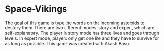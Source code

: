 # Space-Vikings
The goal of this game is type the words on the incoming asteroids to destory them. There are two different modes: story and expert, which
are self-explanatory. The player in story mode has three lives and goes through levels. In expert mode, players only get one life and they
have to survive for as long as possible. This game was created with Akash Basu.
